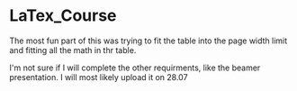 # **LaTex_Course**
The most fun part of this was trying to fit the table into the page width limit and fitting all the math in thr table.

I'm not sure if I will complete the other requirments, like the beamer presentation. I will most likely upload it on 28.07
